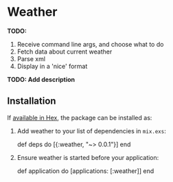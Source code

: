 # Weather

**TODO:**
  1. Receive command line args, and choose what to do
  2. Fetch data about current weather
  3. Parse xml
  4. Display in a 'nice' format

**TODO: Add description**

## Installation

If [available in Hex](https://hex.pm/docs/publish), the package can be installed as:

  1. Add weather to your list of dependencies in `mix.exs`:

        def deps do
          [{:weather, "~> 0.0.1"}]
        end

  2. Ensure weather is started before your application:

        def application do
          [applications: [:weather]]
        end

